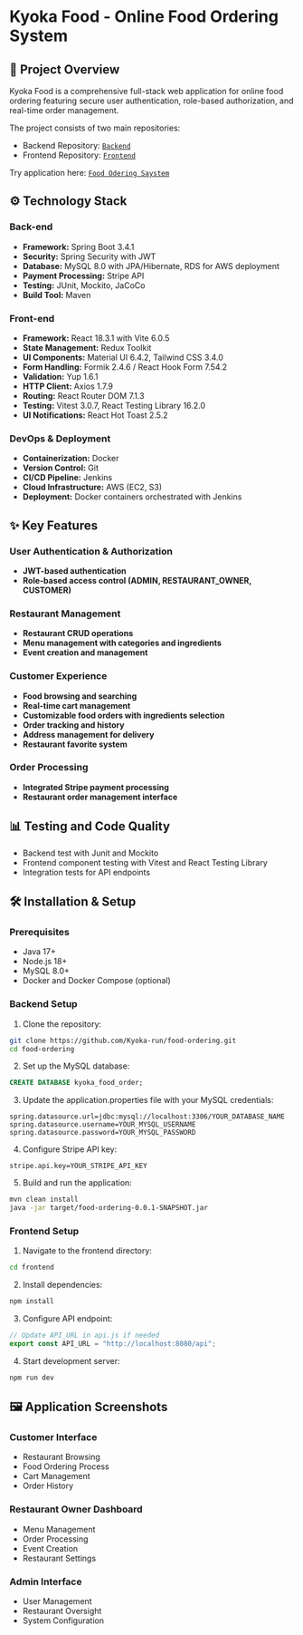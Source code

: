 # Kyoka Food - Online Food Ordering System

## 🎯 Project Overview
Kyoka Food is a comprehensive full-stack web application for online food ordering featuring secure user authentication, role-based authorization, and real-time order management.

The project consists of two main repositories:
- Backend Repository: [`Backend`][backend]
- Frontend Repository: [`Frontend`][frontend]

Try application here:
[`Food Odering Saystem`][demo]

[backend]: https://github.com/Kyoka-run/Food-Ordering-Backend
[frontend]: https://github.com/Kyoka-run/Food-Ordering-Frontend
[demo]: http://kyoka-food-ordering-system.s3-website-eu-west-1.amazonaws.com

## ⚙️ Technology Stack

### Back-end
- **Framework:** Spring Boot 3.4.1
- **Security:** Spring Security with JWT
- **Database:** MySQL 8.0 with JPA/Hibernate, RDS for AWS deployment
- **Payment Processing:** Stripe API
- **Testing:** JUnit, Mockito, JaCoCo
- **Build Tool:** Maven

### Front-end
- **Framework:** React 18.3.1 with Vite 6.0.5
- **State Management:** Redux Toolkit
- **UI Components:** Material UI 6.4.2, Tailwind CSS 3.4.0
- **Form Handling:** Formik 2.4.6 / React Hook Form 7.54.2
- **Validation:** Yup 1.6.1
- **HTTP Client:** Axios 1.7.9
- **Routing:** React Router DOM 7.1.3
- **Testing:** Vitest 3.0.7, React Testing Library 16.2.0
- **UI Notifications:** React Hot Toast 2.5.2

### DevOps & Deployment
- **Containerization:** Docker
- **Version Control:** Git
- **CI/CD Pipeline:** Jenkins
- **Cloud Infrastructure:** AWS (EC2, S3)
- **Deployment:** Docker containers orchestrated with Jenkins

## ✨ Key Features

### User Authentication & Authorization
- **JWT-based authentication**
- **Role-based access control (ADMIN, RESTAURANT_OWNER, CUSTOMER)**

### Restaurant Management
- **Restaurant CRUD operations**
- **Menu management with categories and ingredients**
- **Event creation and management**

### Customer Experience
- **Food browsing and searching**
- **Real-time cart management**
- **Customizable food orders with ingredients selection**
- **Order tracking and history**
- **Address management for delivery**
- **Restaurant favorite system**

### Order Processing
- **Integrated Stripe payment processing**
- **Restaurant order management interface**


## 📊 Testing and Code Quality

- Backend test with Junit and Mockito
- Frontend component testing with Vitest and React Testing Library
- Integration tests for API endpoints

## 🛠️ Installation & Setup

### Prerequisites
- Java 17+
- Node.js 18+
- MySQL 8.0+
- Docker and Docker Compose (optional)

### Backend Setup
1. Clone the repository:
```bash
git clone https://github.com/Kyoka-run/food-ordering.git
cd food-ordering
```

2. Set up the MySQL database:
```sql
CREATE DATABASE kyoka_food_order;
```

3. Update the application.properties file with your MySQL credentials:
```properties
spring.datasource.url=jdbc:mysql://localhost:3306/YOUR_DATABASE_NAME
spring.datasource.username=YOUR_MYSQL_USERNAME
spring.datasource.password=YOUR_MYSQL_PASSWORD
```

4. Configure Stripe API key:
```properties
stripe.api.key=YOUR_STRIPE_API_KEY
```

5. Build and run the application:
```bash
mvn clean install
java -jar target/food-ordering-0.0.1-SNAPSHOT.jar
```

### Frontend Setup
1. Navigate to the frontend directory:
```bash
cd frontend
```

2. Install dependencies:
```bash
npm install
```

3. Configure API endpoint:
```javascript
// Update API_URL in api.js if needed
export const API_URL = "http://localhost:8080/api";
```

4. Start development server:
```bash
npm run dev
```

## 🖼️ Application Screenshots

### Customer Interface
- Restaurant Browsing
- Food Ordering Process
- Cart Management
- Order History

### Restaurant Owner Dashboard
- Menu Management
- Order Processing
- Event Creation
- Restaurant Settings

### Admin Interface
- User Management
- Restaurant Oversight
- System Configuration